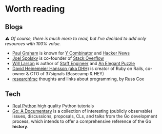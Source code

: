 # Worth reading

## Blogs

⚠️ *Of course, there is much more to read, but I've decided to add only resources with 100% value.*

- [Paul Graham](http://www.paulgraham.com) is known for [Y Combinator](https://www.ycombinator.com/) and [Hacker News](https://news.ycombinator.com/)
- [Joel Spolsky](https://www.joelonsoftware.com) is co-founder of [Stack Overflow](https://stackoverflow.com/)
- [Will Larson](https://lethain.com) is author of [Staff Engineer](https://lethain.com/staff-engineer/) and [An Elegant Puzzle](https://lethain.com/elegant-puzzle/)
- [David Heinemeier Hansson (aka DHH)](https://world.hey.com/dhh) is creator of Ruby on Rails, co-owner & CTO of 37signals (Basecamp & HEY)
- [research!rsc](https://research.swtch.com) thoughts and links about programming, by Russ Cox

## Tech

- [Real Python](https://realpython.com/) high quality Python tutorials
- [Go: A Documentary](https://golang.design/history/) is a collection of interesting (publicly observable) issues, discussions, proposals, CLs, and talks from the Go development process, which intends to offer a comprehensive reference of the Go **history**.
